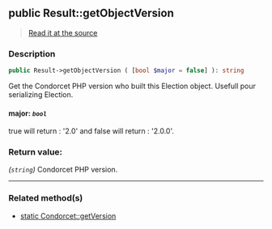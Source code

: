 ## public Result::getObjectVersion

> [Read it at the source](https://github.com/julien-boudry/Condorcet/blob/master/src/CondorcetVersion.php#L26)

### Description    

```php
public Result->getObjectVersion ( [bool $major = false] ): string
```

Get the Condorcet PHP version who built this Election object. Usefull pour serializing Election.
    

#### **major:** *`bool`*   
true will return : '2.0' and false will return : '2.0.0'.    


### Return value:   

*(`string`)* Condorcet PHP version.


---------------------------------------

### Related method(s)      

* [static Condorcet::getVersion](/Docs/ApiReferences/Condorcet%20Class/public%20static%20Condorcet--getVersion.md)    
